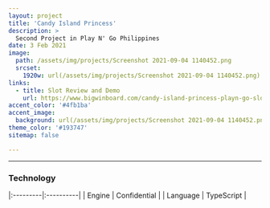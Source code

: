 ```yaml
---
layout: project
title: 'Candy Island Princess'
description: >
  Second Project in Play N' Go Philippines
date: 3 Feb 2021
image: 
  path: /assets/img/projects/Screenshot 2021-09-04 1140452.png
  srcset: 
    1920w: url(/assets/img/projects/Screenshot 2021-09-04 1140452.png) center/cover
links:
  - title: Slot Review and Demo
    url: https://www.bigwinboard.com/candy-island-princess-playn-go-slot-review/
accent_color: '#4fb1ba'
accent_image:
  background: url(/assets/img/projects/Screenshot 2021-09-04 1140452.png) center/cover
theme_color: '#193747'
sitemap: false

---
```

---

### Technology

|:---------|:----------|
| Engine      |         Confidential | 
| Language      |         TypeScript | 